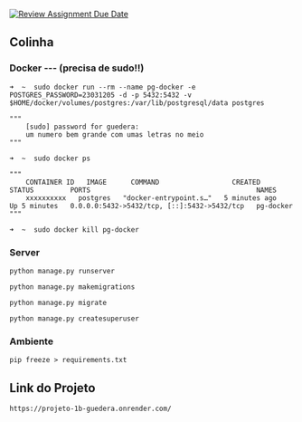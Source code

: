 [![Review Assignment Due Date](https://classroom.github.com/assets/deadline-readme-button-22041afd0340ce965d47ae6ef1cefeee28c7c493a6346c4f15d667ab976d596c.svg)](https://classroom.github.com/a/vVvRdlC5)

## Colinha

### Docker --- (precisa de sudo!!)
    ➜  ~  sudo docker run --rm --name pg-docker -e POSTGRES_PASSWORD=23031205 -d -p 5432:5432 -v $HOME/docker/volumes/postgres:/var/lib/postgresql/data postgres

    """
        [sudo] password for guedera: 
        um numero bem grande com umas letras no meio
    """

    ➜  ~  sudo docker ps

    """
        CONTAINER ID   IMAGE      COMMAND                  CREATED         STATUS         PORTS                                         NAMES
        xxxxxxxxxx   postgres   "docker-entrypoint.s…"   5 minutes ago   Up 5 minutes   0.0.0.0:5432->5432/tcp, [::]:5432->5432/tcp   pg-docker
    """

    ➜  ~  sudo docker kill pg-docker


### Server
    python manage.py runserver
    
    python manage.py makemigrations

    python manage.py migrate

    python manage.py createsuperuser

### Ambiente

    pip freeze > requirements.txt 

## Link do Projeto

    https://projeto-1b-guedera.onrender.com/